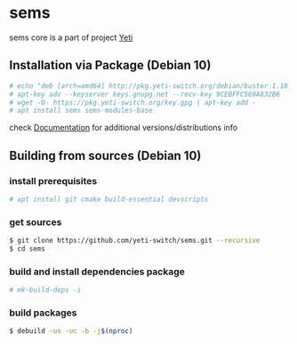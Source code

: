 # sems

sems core is a part of project [Yeti]

## Installation via Package (Debian 10)
```sh
# echo "deb [arch=amd64] http://pkg.yeti-switch.org/debian/buster 1.10 main" > /etc/apt/sources.list.d/yeti.list
# apt-key adv --keyserver keys.gnupg.net --recv-key 9CEBFFC569A832B6
# wget -O- https://pkg.yeti-switch.org/key.gpg | apt-key add -
# apt install sems sems-modules-base
```
check [Documentation] for additional versions/distributions info

## Building from sources (Debian 10)

### install prerequisites
```sh
# apt install git cmake build-essential devscripts
```

### get sources
```sh
$ git clone https://github.com/yeti-switch/sems.git --recursive
$ cd sems
```

### build and install dependencies package
```sh
# mk-build-deps -i
```

### build packages
```sh
$ debuild -us -uc -b -j$(nproc)
```

[Yeti]:https://yeti-switch.org/
[Documentation]:https://yeti-switch.org/docs/en/
